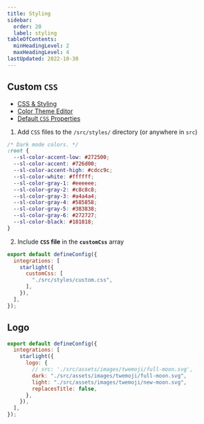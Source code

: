 ```yaml
---
title: Styling
sidebar:
  order: 20
  label: styling
tableOfContents:
  minHeadingLevel: 2
  maxHeadingLevel: 4
lastUpdated: 2022-10-30
---
```


## Custom `CSS`

- [CSS & Styling](https://starlight.astro.build/guides/css-and-tailwind/)
- [Color Theme Editor](https://starlight.astro.build/guides/css-and-tailwind/#color-theme-editor)
- [Default `CSS` Properties](https://github.com/withastro/starlight/blob/main/packages/starlight/style/props.css)

1. Add `CSS` files to the `/src/styles/` directory (or anywhere in `src`)

```css title="/src/styles/custom.css"
/* Dark mode colors. */
:root {
  --sl-color-accent-low: #272500;
  --sl-color-accent: #726d00;
  --sl-color-accent-high: #cdcc9c;
  --sl-color-white: #ffffff;
  --sl-color-gray-1: #eeeeee;
  --sl-color-gray-2: #c8c8c8;
  --sl-color-gray-3: #a4a4a4;
  --sl-color-gray-4: #585858;
  --sl-color-gray-5: #383838;
  --sl-color-gray-6: #272727;
  --sl-color-black: #181818;
}
```

2. Include **`CSS` file** in the **`customCss`** array

```js title="astro.config.mjs" {4-6} {"CSS file": 5}
export default defineConfig({
  integrations: [
    starlight({
      customCss: [
        "./src/styles/custom.css",
      ],
    }),
  ],
});
```

## Logo

```js title="astro.config.mjs" {4-9}
export default defineConfig({
  integrations: [
    starlight({
      logo: {
        // src: './src/assets/images/twemoji/full-moon.svg',
        dark: "./src/assets/images/twemoji/full-moon.svg",
        light: "./src/assets/images/twemoji/new-moon.svg",
        replacesTitle: false,
      },
    }),
  ],
});
```
